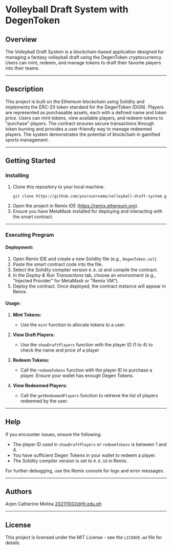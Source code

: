 # **Volleyball Draft System with DegenToken**

## **Overview**  
The Volleyball Draft System is a blockchain-based application designed for managing a fantasy volleyball draft using the DegenToken cryptocurrency. Users can mint, redeem, and manage tokens to draft their favorite players into their teams.

---

## **Description**  
This project is built on the Ethereum blockchain using Solidity and implements the ERC-20 token standard for the DegenToken (DGN). Players are represented as purchasable assets, each with a defined name and token price. Users can mint tokens, view available players, and redeem tokens to "purchase" players. The contract ensures secure transactions through token burning and provides a user-friendly way to manage redeemed players. The system demonstrates the potential of blockchain in gamified sports management.

---

## **Getting Started**  

### **Installing**  
1. Clone this repository to your local machine.  
   ```bash
   git clone https://github.com/yourusername/volleyball-draft-system.git
   ```  
2. Open the project in Remix IDE (https://remix.ethereum.org).  
3. Ensure you have MetaMask installed for deploying and interacting with the smart contract.

---

### **Executing Program**  

#### **Deployment:**  
1. Open Remix IDE and create a new Solidity file (e.g., `DegenToken.sol`).  
2. Paste the smart contract code into the file.  
3. Select the Solidity compiler version `0.8.18` and compile the contract.  
4. In the *Deploy & Run Transactions* tab, choose an environment (e.g., "Injected Provider" for MetaMask or "Remix VM").  
5. Deploy the contract. Once deployed, the contract instance will appear in Remix.

#### **Usage:**  
1. **Mint Tokens:**  
   - Use the `mint` function to allocate tokens to a user. 

2. **View Draft Players:**  
   - Use the `showDraftPlayers` function with the player ID (1 to 4) to check the name and price of a player

3. **Redeem Tokens:**  
   - Call the `redeemTokens` function with the player ID to purchase a player. Ensure your wallet has enough Degen Tokens. 

4. **View Redeemed Players:**  
   - Call the `getRedeemedPlayers` function to retrieve the list of players redeemed by the user.

---

## **Help**  
If you encounter issues, ensure the following:  
- The player ID used in `showDraftPlayers` or `redeemTokens` is between 1 and 4.  
- You have sufficient Degen Tokens in your wallet to redeem a player.  
- The Solidity compiler version is set to `0.8.18` in Remix.

For further debugging, use the Remix console for logs and error messages.

---

## **Authors**  
Arjen Catherine Molina
202111002@fit.edu.ph

---

## **License**  
This project is licensed under the MIT License - see the `LICENSE.md` file for details.  
